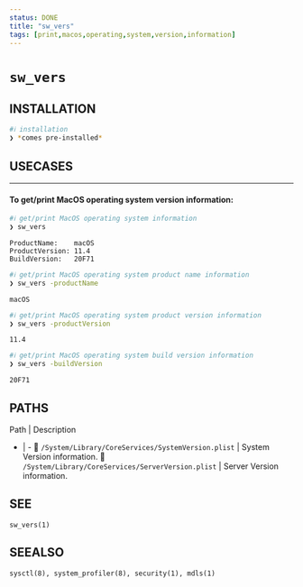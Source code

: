 ```yaml
---
status: DONE
title: "sw_vers"
tags: [print,macos,operating,system,version,information]
---
```


# `sw_vers`

## INSTALLATION


```bash
#ℹ︎ installation
❯ *comes pre-installed*
```


## USECASES

----
#### To get/print MacOS operating system version information:


```bash
#ℹ︎ get/print MacOS operating system information
❯ sw_vers
```

    ProductName:	macOS
    ProductVersion:	11.4
    BuildVersion:	20F71


```bash
#ℹ︎ get/print MacOS operating system product name information
❯ sw_vers -productName
```

    macOS


```bash
#ℹ︎ get/print MacOS operating system product version information
❯ sw_vers -productVersion
```

    11.4


```bash
#ℹ︎ get/print MacOS operating system build version information
❯ sw_vers -buildVersion
```

    20F71


## PATHS

Path | Description
- | -
📂 `/System/Library/CoreServices/SystemVersion.plist` | System Version information.
📂 `/System/Library/CoreServices/ServerVersion.plist` | Server Version information.

## SEE

    sw_vers(1)

## SEEALSO

    sysctl(8), system_profiler(8), security(1), mdls(1)

